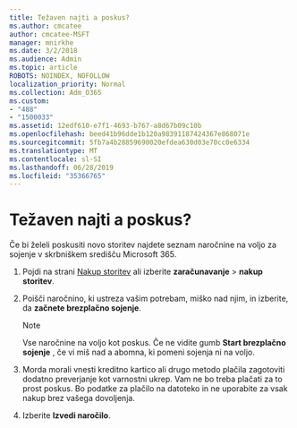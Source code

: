 ```yaml
---
title: Težaven najti a poskus?
ms.author: cmcatee
author: cmcatee-MSFT
manager: mnirkhe
ms.date: 3/2/2018
ms.audience: Admin
ms.topic: article
ROBOTS: NOINDEX, NOFOLLOW
localization_priority: Normal
ms.collection: Adm_O365
ms.custom:
- "488"
- "1500033"
ms.assetid: 12edf610-e7f1-4693-b767-a8d67b09c10b
ms.openlocfilehash: beed41b96dde1b120a98391187424367e868071e
ms.sourcegitcommit: 5fb7a4b28859690020efdea630d03e70cc0e6334
ms.translationtype: MT
ms.contentlocale: sl-SI
ms.lasthandoff: 06/28/2019
ms.locfileid: "35366765"
---
```

# <a name="trying-to-find-a-trial"></a>Težaven najti a poskus?

Če bi želeli poskusiti novo storitev najdete seznam naročnine na voljo za sojenje v skrbniškem središču Microsoft 365.
  
1. Pojdi na strani [Nakup storitev](https://go.microsoft.com/fwlink/p/?linkid=868433) ali izberite **zaračunavanje** \> **nakup storitev**.

2. Poišči naročnino, ki ustreza vašim potrebam, miško nad njim, in izberite, da **začnete brezplačno sojenje**.

    > [!NOTE]
    > Vse naročnine na voljo kot poskus. Če ne vidite gumb **Start brezplačno sojenje** , če vi miš nad a abomna, ki pomeni sojenja ni na voljo.
  
3. Morda morali vnesti kreditno kartico ali drugo metodo plačila zagotoviti dodatno preverjanje kot varnostni ukrep. Vam ne bo treba plačati za to prost poskus. Bo podatke za plačilo na datoteko in ne uporabite za vsak nakup brez vašega dovoljenja.

4. Izberite **Izvedi naročilo**.
